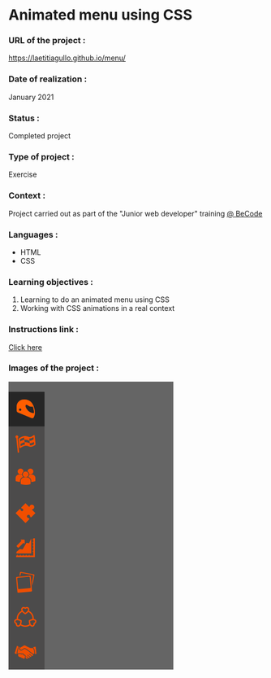 # Animated menu using CSS

### URL of the project :
https://laetitiagullo.github.io/menu/

### Date of realization :
January 2021

### Status :
Completed project

### Type of project :
Exercise

### Context :
Project carried out as part of the "Junior web developer" training [@ BeCode](https://becode.org/)

### Languages :
* HTML
* CSS

### Learning objectives :
1. Learning to do an animated menu using CSS
2. Working with CSS animations in a real context

### Instructions link :
[Click here](https://github.com/becodeorg/LIE-Jepsen-4.27/blob/master/01-the-field/04-html-css/02-css/03-animations/menu.md)

### Images of the project :
![Screenshot of the project](menu.gif)
